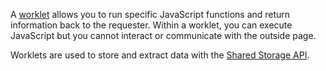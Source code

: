 A [worklet](https://developer.mozilla.org/docs/Web/API/Worklet) allows you to run specific JavaScript functions and return information back to the requester. Within a worklet, you can execute JavaScript but you cannot interact or communicate with the outside page.

Worklets are used to store and extract data with the [Shared Storage API](/docs/privacy-sandbox/shared-storage/).